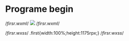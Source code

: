 # Programe begin

/*firsr.wxml*/
<scroll-view>
<image class="first" src="/images/3.jpg">
</image>
</scroll-view>
/*firsr.wxml*/

/*firsr.wxss*/
.first{width:100%;height:1175rpx;}
/*firsr.wxss*/

